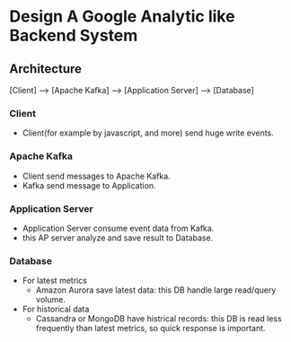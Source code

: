 # Design A Google Analytic like Backend System

## Architecture

[Client] --> [Apache Kafka] --> [Application Server] --> [Database]

### Client

- Client(for example by javascript, and more) send huge write events.

### Apache Kafka

- Client send messages to Apache Kafka.
- Kafka send message to Application.

### Application Server

- Application Server consume event data from Kafka.
- this AP server analyze and save result to Database.

### Database

- For latest metrics
  - Amazon Aurora save latest data: this DB handle large read/query volume.
- For historical data
  - Cassandra or MongoDB have histrical records: this DB is read less frequently than latest metrics, so quick response is important.
